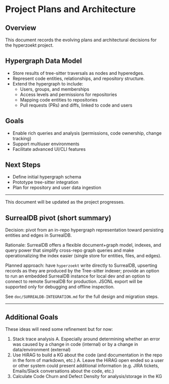 # Project Plans and Architecture

## Overview
This document records the evolving plans and architectural decisions for the hyperzoekt project.

## Hypergraph Data Model
- Store results of tree-sitter traversals as nodes and hyperedges.
- Represent code entities, relationships, and repository structure.
- Extend the hypergraph to include:
  - Users, groups, and memberships
  - Access levels and permissions for repositories
  - Mapping code entities to repositories
  - Pull requests (PRs) and diffs, linked to code and users

## Goals
- Enable rich queries and analysis (permissions, code ownership, change tracking)
- Support multiuser environments
- Facilitate advanced UI/CLI features

## Next Steps
- Define initial hypergraph schema
- Prototype tree-sitter integration
- Plan for repository and user data ingestion

---

This document will be updated as the project progresses.

## SurrealDB pivot (short summary)

Decision: pivot from an in-repo hypergraph representation toward persisting entities and edges in SurrealDB.

Rationale: SurrealDB offers a flexible document+graph model, indexes, and query power that simplify cross-repo graph queries and make operationalizing the index easier (single store for entities, files, and edges).

Planned approach: have `hyperzoekt` write directly to SurrealDB, upserting records as they are produced by the Tree-sitter indexer; provide an option to run an embedded SurrealDB instance for local dev and an option to connect to remote SurrealDB for production. JSONL export will be supported only for debugging and offline inspection.

See `doc/SURREALDB-INTEGRATION.md` for the full design and migration steps.

---

## Additional Goals

These ideas will need some refinement but for now:

1. Stack trace analysis
   A. Especially around determining whether an error was caused by a change in code (internal) or by a change in data/environment (external)
2. Use HiRAG to build a KG about the code (and documentation in the repo in the form of markdown, etc.)
   A. Leave the HiRAG open ended so a user or other system could present additional information (e.g. JIRA tickets, Emails/Slack conversations about the code, etc.)
3. Calculate Code Churn and Defect Density for analysis/storage in the KG